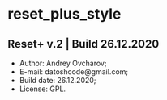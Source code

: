 # reset_plus_style

<h2>Reset+ v.2 | Build 26.12.2020 </h2>

<ul>
  <li>Author: Andrey Ovcharov;</li>
  <li>E-mail: datoshcode@gmail.com;</li>
  <li>Build date: 26.12.2020;</li>
  <li>License: GPL.</li>
</ul>  

<code><link rel="stylesheet" href="reset+.css"></code>

